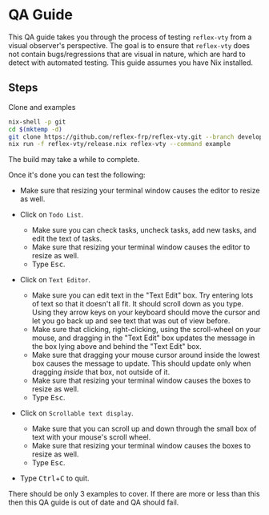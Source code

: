 # QA Guide

This QA guide takes you through the process of testing `reflex-vty` from a visual observer's perspective. The goal is to ensure that `reflex-vty` does not contain bugs/regressions that are visual in nature, which are hard to detect with automated testing. This guide assumes you have Nix installed.

## Steps

Clone and examples

```bash
nix-shell -p git
cd $(mktemp -d)
git clone https://github.com/reflex-frp/reflex-vty.git --branch develop
nix run -f reflex-vty/release.nix reflex-vty --command example
```

The build may take a while to complete.

Once it's done you can test the following:

  * Make sure that resizing your terminal window causes the editor to resize as well.

  * Click on `Todo List`.
    * Make sure you can check tasks, uncheck tasks, add new tasks, and edit the text of tasks.
    * Make sure that resizing your terminal window causes the editor to resize as well.
    * Type <kbd>Esc</kbd>.

  * Click on `Text Editor`.
    * Make sure you can edit text in the "Text Edit" box. Try entering lots of text so that it doesn't all fit. It should scroll down as you type. Using they arrow keys on your keyboard should move the cursor and let you go back up and see text that was out of view before.
    * Make sure that clicking, right-clicking, using the scroll-wheel on your mouse, and dragging in the "Text Edit" box updates the message in the box lying above and behind the "Text Edit" box.
    * Make sure that dragging your mouse cursor around inside the lowest box causes the message to update. This should update only when dragging *inside* that box, not outside of it.
    * Make sure that resizing your terminal window causes the boxes to resize as well.
    * Type <kbd>Esc</kbd>.

  * Click on `Scrollable text display`.
    * Make sure that you can scroll up and down through the small box of text with your mouse's scroll wheel.
    * Make sure that resizing your terminal window causes the boxes to resize as well.
    * Type <kbd>Esc</kbd>.

  * Type <kbd>Ctrl</kbd>+<kbd>C</kbd> to quit.

There should be only 3 examples to cover. If there are more or less than this then this QA guide is out of date and QA should fail.
